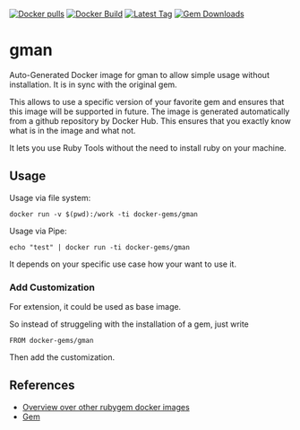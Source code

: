 [![Docker pulls](https://img.shields.io/docker/pulls/rubygem/gman.svg)](https://hub.docker.com/r/rubygem/gman/)
[![Docker Build](https://img.shields.io/docker/automated/rubygem/gman.svg)](https://hub.docker.com/r/rubygem/gman/)
[![Latest Tag](https://img.shields.io/github/tag/docker-rubygem/gman.svg)](https://hub.docker.com/r/rubygem/gman/)
[![Gem Downloads](https://img.shields.io/gem/dt/gman.svg)](https://rubygems.org/gems/gman/)
# gman

Auto-Generated Docker image for gman to allow simple usage without installation.
It is in sync with the original gem.

This allows to use a specific version of your favorite gem and ensures that this image will be supported in future.
The image is generated automatically from a github repository by Docker Hub.
This ensures that you exactly know what is in the image and what not.

It lets you use Ruby Tools without the need to install ruby on your machine.

## Usage

Usage via file system:

`docker run -v $(pwd):/work -ti docker-gems/gman`

Usage via Pipe:

`echo "test" | docker run -ti docker-gems/gman`

It depends on your specific use case how your want to use it.

### Add Customization

For extension, it could be used as base image.

So instead of struggeling with the installation of a gem, just write

`FROM docker-gems/gman`

Then add the customization.

## References

 - [Overview over other rubygem docker images](https://github.com/thinkbot/docker-rubygem)
 - [Gem](https://rubygems.org/gems/gman/)
